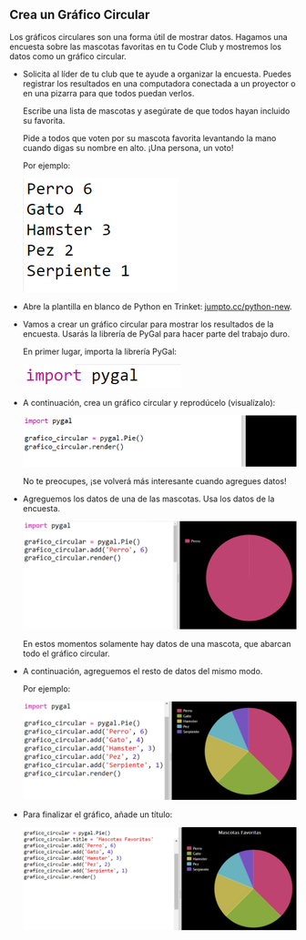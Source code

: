 ## Crea un Gráfico Circular

Los gráficos circulares son una forma útil de mostrar datos. Hagamos una encuesta sobre las mascotas favoritas en tu Code Club y mostremos los datos como un gráfico circular.

+ Solicita al líder de tu club que te ayude a organizar la encuesta. Puedes registrar los resultados en una computadora conectada a un proyector o en una pizarra para que todos puedan verlos.
    
    Escribe una lista de mascotas y asegúrate de que todos hayan incluido su favorita.
    
    Pide a todos que voten por su mascota favorita levantando la mano cuando digas su nombre en alto. ¡Una persona, un voto!
    
    Por ejemplo:
    
    ![captura de pantalla](images/pets-favourite.png)

+ Abre la plantilla en blanco de Python en Trinket: <a href="http://jumpto.cc/python-new" target="_blank">jumpto.cc/python-new</a>.

+ Vamos a crear un gráfico circular para mostrar los resultados de la encuesta. Usarás la librería de PyGal para hacer parte del trabajo duro.
    
    En primer lugar, importa la librería PyGal:
    
    ![captura de pantalla](images/pets-pygal.png)

+ A continuación, crea un gráfico circular y reprodúcelo (visualízalo):
    
    ![captura de pantalla](images/pets-pie.png)
    
    No te preocupes, ¡se volverá más interesante cuando agregues datos!

+ Agreguemos los datos de una de las mascotas. Usa los datos de la encuesta.
    
    ![captura de pantalla](images/pets-add.png)
    
    En estos momentos solamente hay datos de una mascota, que abarcan todo el gráfico circular.

+ A continuación, agreguemos el resto de datos del mismo modo.
    
    Por ejemplo:
    
    ![captura de pantalla](images/pets-add-all.png)

+ Para finalizar el gráfico, añade un título:
    
    ![captura de pantalla](images/pets-title.png)